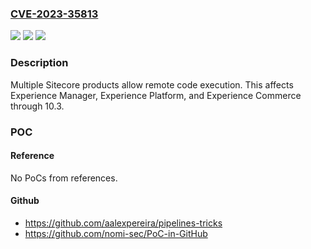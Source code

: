 ### [CVE-2023-35813](https://cve.mitre.org/cgi-bin/cvename.cgi?name=CVE-2023-35813)
![](https://img.shields.io/static/v1?label=Product&message=n%2Fa&color=blue)
![](https://img.shields.io/static/v1?label=Version&message=n%2Fa&color=blue)
![](https://img.shields.io/static/v1?label=Vulnerability&message=n%2Fa&color=brighgreen)

### Description

Multiple Sitecore products allow remote code execution. This affects Experience Manager, Experience Platform, and Experience Commerce through 10.3.

### POC

#### Reference
No PoCs from references.

#### Github
- https://github.com/aalexpereira/pipelines-tricks
- https://github.com/nomi-sec/PoC-in-GitHub

